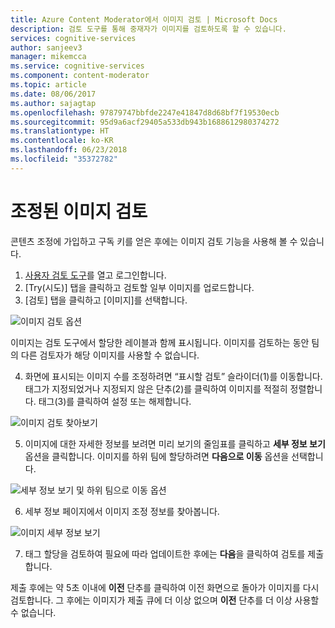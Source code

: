```yaml
---
title: Azure Content Moderator에서 이미지 검토 | Microsoft Docs
description: 검토 도구를 통해 중재자가 이미지를 검토하도록 할 수 있습니다.
services: cognitive-services
author: sanjeev3
manager: mikemcca
ms.service: cognitive-services
ms.component: content-moderator
ms.topic: article
ms.date: 08/06/2017
ms.author: sajagtap
ms.openlocfilehash: 97879747bbfde2247e41847d8d68bf7f19530ecb
ms.sourcegitcommit: 95d9a6acf29405a533db943b1688612980374272
ms.translationtype: HT
ms.contentlocale: ko-KR
ms.lasthandoff: 06/23/2018
ms.locfileid: "35372782"
---
```

# <a name="review-moderated-images"></a>조정된 이미지 검토

콘텐츠 조정에 가입하고 구독 키를 얻은 후에는 이미지 검토 기능을 사용해 볼 수 있습니다.

1.  [사용자 검토 도구](https://contentmoderator.cognitive.microsoft.com/)를 열고 로그인합니다. 
2.  [Try(시도)] 탭을 클릭하고 검토할 일부 이미지를 업로드합니다.
3.  [검토] 탭을 클릭하고 [이미지]를 선택합니다.

  ![이미지 검토 옵션](images/review-images-1.png)

  이미지는 검토 도구에서 할당한 레이블과 함께 표시됩니다. 이미지를 검토하는 동안 팀의 다른 검토자가 해당 이미지를 사용할 수 없습니다.

4.  화면에 표시되는 이미지 수를 조정하려면 “표시할 검토” 슬라이더(1)를 이동합니다. 태그가 지정되었거나 지정되지 않은 단추(2)를 클릭하여 이미지를 적절히 정렬합니다. 태그(3)를 클릭하여 설정 또는 해제합니다.

  ![이미지 검토 찾아보기](images/review-images-2.png)
 
5.  이미지에 대한 자세한 정보를 보려면 미리 보기의 줄임표를 클릭하고 **세부 정보 보기** 옵션을 클릭합니다. 이미지를 하위 팀에 할당하려면 **다음으로 이동** 옵션을 선택합니다.
 
  ![세부 정보 보기 및 하위 팀으로 이동 옵션](images/review-images-3.png)

6. 세부 정보 페이지에서 이미지 조정 정보를 찾아봅니다.

  ![이미지 세부 정보 보기](images/review-images-4.png)
 
7.  태그 할당을 검토하여 필요에 따라 업데이트한 후에는 **다음**을 클릭하여 검토를 제출합니다.

제출 후에는 약 5초 이내에 **이전** 단추를 클릭하여 이전 화면으로 돌아가 이미지를 다시 검토합니다. 그 후에는 이미지가 제출 큐에 더 이상 없으며 **이전** 단추를 더 이상 사용할 수 없습니다.

